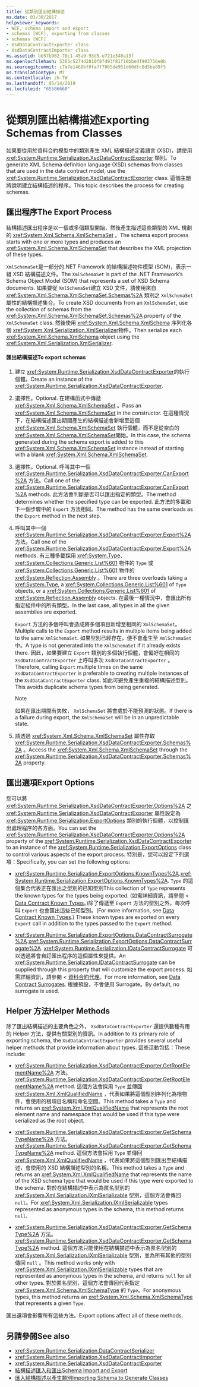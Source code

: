 ```yaml
---
title: 從類別匯出結構描述
ms.date: 03/30/2017
helpviewer_keywords:
- WCF, schema import and export
- schemas [WCF], exporting from classes
- schemas [WCF]
- XsdDataContractExporter class
- XsdDataContractImporter class
ms.assetid: bb57b962-70c1-45a9-93d5-e721e340a13f
ms.openlocfilehash: 5365c5274d2810f8fd93f81f10bbedf903756e0b
ms.sourcegitcommit: c7a7e1468bf0fa7f7065de951d60dfc8d5ba89f5
ms.translationtype: MT
ms.contentlocale: zh-TW
ms.lasthandoff: 05/14/2019
ms.locfileid: "65586660"
---
```

# <a name="exporting-schemas-from-classes"></a><span data-ttu-id="3fc7a-102">從類別匯出結構描述</span><span class="sxs-lookup"><span data-stu-id="3fc7a-102">Exporting Schemas from Classes</span></span>
<span data-ttu-id="3fc7a-103">如果要從用於資料合約模型中的類別產生 XML 結構描述定義語言 (XSD)，請使用 <xref:System.Runtime.Serialization.XsdDataContractExporter> 類別。</span><span class="sxs-lookup"><span data-stu-id="3fc7a-103">To generate XML Schema definition language (XSD) schemas from classes that are used in the data contract model, use the <xref:System.Runtime.Serialization.XsdDataContractExporter> class.</span></span> <span data-ttu-id="3fc7a-104">這個主題將說明建立結構描述的程序。</span><span class="sxs-lookup"><span data-stu-id="3fc7a-104">This topic describes the process for creating schemas.</span></span>  
  
## <a name="the-export-process"></a><span data-ttu-id="3fc7a-105">匯出程序</span><span class="sxs-lookup"><span data-stu-id="3fc7a-105">The Export Process</span></span>  
 <span data-ttu-id="3fc7a-106">結構描述匯出程序是以一個或多個類型開始，然後產生描述這些類型的 XML 規劃的 <xref:System.Xml.Schema.XmlSchemaSet> 。</span><span class="sxs-lookup"><span data-stu-id="3fc7a-106">The schema export process starts with one or more types and produces an <xref:System.Xml.Schema.XmlSchemaSet> that describes the XML projection of these types.</span></span>  
  
 <span data-ttu-id="3fc7a-107">`XmlSchemaSet`是一部分的.NET Framework 的結構描述物件模型 (SOM)，表示一組 XSD 結構描述文件。</span><span class="sxs-lookup"><span data-stu-id="3fc7a-107">The `XmlSchemaSet` is part of the .NET Framework’s Schema Object Model (SOM) that represents a set of XSD Schema documents.</span></span> <span data-ttu-id="3fc7a-108">如果要從 `XmlSchemaSet`建立 XSD 文件，請使用來自 <xref:System.Xml.Schema.XmlSchemaSet.Schemas%2A> 類別之 `XmlSchemaSet` 屬性的結構描述集合。</span><span class="sxs-lookup"><span data-stu-id="3fc7a-108">To create XSD documents from an `XmlSchemaSet`, use the collection of schemas from the <xref:System.Xml.Schema.XmlSchemaSet.Schemas%2A> property of the `XmlSchemaSet` class.</span></span> <span data-ttu-id="3fc7a-109">然後使用 <xref:System.Xml.Schema.XmlSchema> 序列化各個 <xref:System.Xml.Serialization.XmlSerializer>物件。</span><span class="sxs-lookup"><span data-stu-id="3fc7a-109">Then serialize each <xref:System.Xml.Schema.XmlSchema> object using the <xref:System.Xml.Serialization.XmlSerializer>.</span></span>  
  
#### <a name="to-export-schemas"></a><span data-ttu-id="3fc7a-110">匯出結構描述</span><span class="sxs-lookup"><span data-stu-id="3fc7a-110">To export schemas</span></span>  
  
1. <span data-ttu-id="3fc7a-111">建立 <xref:System.Runtime.Serialization.XsdDataContractExporter>的執行個體。</span><span class="sxs-lookup"><span data-stu-id="3fc7a-111">Create an instance of the <xref:System.Runtime.Serialization.XsdDataContractExporter>.</span></span>  
  
2. <span data-ttu-id="3fc7a-112">選擇性。</span><span class="sxs-lookup"><span data-stu-id="3fc7a-112">Optional.</span></span> <span data-ttu-id="3fc7a-113">在建構函式中傳遞 <xref:System.Xml.Schema.XmlSchemaSet> 。</span><span class="sxs-lookup"><span data-stu-id="3fc7a-113">Pass an <xref:System.Xml.Schema.XmlSchemaSet> in the constructor.</span></span> <span data-ttu-id="3fc7a-114">在這種情況下，在結構描述匯出期間產生的結構描述會新增至這個 <xref:System.Xml.Schema.XmlSchemaSet> 執行個體，而不是從空白的 <xref:System.Xml.Schema.XmlSchemaSet>開始。</span><span class="sxs-lookup"><span data-stu-id="3fc7a-114">In this case, the schema generated during the schema export is added to this <xref:System.Xml.Schema.XmlSchemaSet> instance instead of starting with a blank <xref:System.Xml.Schema.XmlSchemaSet>.</span></span>  
  
3. <span data-ttu-id="3fc7a-115">選擇性。</span><span class="sxs-lookup"><span data-stu-id="3fc7a-115">Optional.</span></span> <span data-ttu-id="3fc7a-116">呼叫其中一個 <xref:System.Runtime.Serialization.XsdDataContractExporter.CanExport%2A> 方法。</span><span class="sxs-lookup"><span data-stu-id="3fc7a-116">Call one of the <xref:System.Runtime.Serialization.XsdDataContractExporter.CanExport%2A> methods.</span></span> <span data-ttu-id="3fc7a-117">此方法會判斷是否可以匯出指定的類型。</span><span class="sxs-lookup"><span data-stu-id="3fc7a-117">The method determines whether the specified type can be exported.</span></span> <span data-ttu-id="3fc7a-118">此方法的多載和下一個步驟中的 `Export` 方法相同。</span><span class="sxs-lookup"><span data-stu-id="3fc7a-118">The method has the same overloads as the `Export` method in the next step.</span></span>  
  
4. <span data-ttu-id="3fc7a-119">呼叫其中一個 <xref:System.Runtime.Serialization.XsdDataContractExporter.Export%2A> 方法。</span><span class="sxs-lookup"><span data-stu-id="3fc7a-119">Call one of the <xref:System.Runtime.Serialization.XsdDataContractExporter.Export%2A> methods.</span></span> <span data-ttu-id="3fc7a-120">有三種多載採用 <xref:System.Type>、 <xref:System.Collections.Generic.List%601> 物件的 `Type` 或 <xref:System.Collections.Generic.List%601> 物件的 <xref:System.Reflection.Assembly> 。</span><span class="sxs-lookup"><span data-stu-id="3fc7a-120">There are three overloads taking a <xref:System.Type>, a <xref:System.Collections.Generic.List%601> of `Type` objects, or a <xref:System.Collections.Generic.List%601> of <xref:System.Reflection.Assembly> objects.</span></span> <span data-ttu-id="3fc7a-121">在最後一種情況中，會匯出所有指定組件中的所有類型。</span><span class="sxs-lookup"><span data-stu-id="3fc7a-121">In the last case, all types in all the given assemblies are exported.</span></span>  
  
     <span data-ttu-id="3fc7a-122">`Export` 方法的多個呼叫會造成將多個項目新增至相同的 `XmlSchemaSet`。</span><span class="sxs-lookup"><span data-stu-id="3fc7a-122">Multiple calls to the `Export` method results in multiple items being added to the same `XmlSchemaSet`.</span></span> <span data-ttu-id="3fc7a-123">如果型別已經存在，便不會產生至 `XmlSchemaSet` 中。</span><span class="sxs-lookup"><span data-stu-id="3fc7a-123">A type is not generated into the `XmlSchemaSet` if it already exists there.</span></span> <span data-ttu-id="3fc7a-124">因此，如果要建立 `Export` 類別的多個執行個體，會偏好在相同的 `XsdDataContractExporter` 上呼叫多次 `XsdDataContractExporter` 。</span><span class="sxs-lookup"><span data-stu-id="3fc7a-124">Therefore, calling `Export` multiple times on the same `XsdDataContractExporter` is preferable to creating multiple instances of the `XsdDataContractExporter` class.</span></span> <span data-ttu-id="3fc7a-125">如此可避免產生重複的結構描述型別。</span><span class="sxs-lookup"><span data-stu-id="3fc7a-125">This avoids duplicate schema types from being generated.</span></span>  
  
    > [!NOTE]
    >  <span data-ttu-id="3fc7a-126">如果在匯出期間有失敗， `XmlSchemaSet` 將會處於不能預測的狀態。</span><span class="sxs-lookup"><span data-stu-id="3fc7a-126">If there is a failure during export, the `XmlSchemaSet` will be in an unpredictable state.</span></span>  
  
5. <span data-ttu-id="3fc7a-127">請透過 <xref:System.Xml.Schema.XmlSchemaSet> 屬性存取 <xref:System.Runtime.Serialization.XsdDataContractExporter.Schemas%2A> 。</span><span class="sxs-lookup"><span data-stu-id="3fc7a-127">Access the <xref:System.Xml.Schema.XmlSchemaSet> through the <xref:System.Runtime.Serialization.XsdDataContractExporter.Schemas%2A> property.</span></span>  
  
## <a name="export-options"></a><span data-ttu-id="3fc7a-128">匯出選項</span><span class="sxs-lookup"><span data-stu-id="3fc7a-128">Export Options</span></span>  
 <span data-ttu-id="3fc7a-129">您可以將 <xref:System.Runtime.Serialization.XsdDataContractExporter.Options%2A> 之 <xref:System.Runtime.Serialization.XsdDataContractExporter> 屬性設定為 <xref:System.Runtime.Serialization.ExportOptions> 類別的執行個體，以控制匯出處理程序的各方面。</span><span class="sxs-lookup"><span data-stu-id="3fc7a-129">You can set the <xref:System.Runtime.Serialization.XsdDataContractExporter.Options%2A> property of the <xref:System.Runtime.Serialization.XsdDataContractExporter> to an instance of the <xref:System.Runtime.Serialization.ExportOptions> class to control various aspects of the export process.</span></span> <span data-ttu-id="3fc7a-130">特別是，您可以設定下列選項：</span><span class="sxs-lookup"><span data-stu-id="3fc7a-130">Specifically, you can set the following options:</span></span>  
  
- <span data-ttu-id="3fc7a-131"><xref:System.Runtime.Serialization.ExportOptions.KnownTypes%2A>.</span><span class="sxs-lookup"><span data-stu-id="3fc7a-131"><xref:System.Runtime.Serialization.ExportOptions.KnownTypes%2A>.</span></span> <span data-ttu-id="3fc7a-132">`Type` 的這個集合代表正在匯出之型別的已知型別</span><span class="sxs-lookup"><span data-stu-id="3fc7a-132">This collection of `Type` represents the known types for the types being exported.</span></span> <span data-ttu-id="3fc7a-133">(如需詳細資訊，請參閱 < [Data Contract Known Types](../../../../docs/framework/wcf/feature-details/data-contract-known-types.md)。)除了傳遞至 `Export` 方法的型別之外，每次呼叫 `Export` 也會匯出這些已知型別。</span><span class="sxs-lookup"><span data-stu-id="3fc7a-133">(For more information, see [Data Contract Known Types](../../../../docs/framework/wcf/feature-details/data-contract-known-types.md).) These known types are exported on every `Export` call in addition to the types passed to the `Export` method.</span></span>  
  
- <span data-ttu-id="3fc7a-134"><xref:System.Runtime.Serialization.ExportOptions.DataContractSurrogate%2A>.</span><span class="sxs-lookup"><span data-stu-id="3fc7a-134"><xref:System.Runtime.Serialization.ExportOptions.DataContractSurrogate%2A>.</span></span> <span data-ttu-id="3fc7a-135"><xref:System.Runtime.Serialization.IDataContractSurrogate> 可以透過將會自訂匯出程序的這個屬性來提供。</span><span class="sxs-lookup"><span data-stu-id="3fc7a-135">An <xref:System.Runtime.Serialization.IDataContractSurrogate> can be supplied through this property that will customize the export process.</span></span> <span data-ttu-id="3fc7a-136">如需詳細資訊，請參閱 <<c0> [ 資料合約代理](../../../../docs/framework/wcf/extending/data-contract-surrogates.md)。</span><span class="sxs-lookup"><span data-stu-id="3fc7a-136">For more information, see [Data Contract Surrogates](../../../../docs/framework/wcf/extending/data-contract-surrogates.md).</span></span> <span data-ttu-id="3fc7a-137">根據預設，不會使用 Surrogate。</span><span class="sxs-lookup"><span data-stu-id="3fc7a-137">By default, no surrogate is used.</span></span>  
  
## <a name="helper-methods"></a><span data-ttu-id="3fc7a-138">Helper 方法</span><span class="sxs-lookup"><span data-stu-id="3fc7a-138">Helper Methods</span></span>  
 <span data-ttu-id="3fc7a-139">除了匯出結構描述的主要角色之外， `XsdDataContractExporter` 還提供數種有用的 Helper 方法，提供有關型別的資訊。</span><span class="sxs-lookup"><span data-stu-id="3fc7a-139">In addition to its primary role of exporting schema, the `XsdDataContractExporter` provides several useful helper methods that provide information about types.</span></span> <span data-ttu-id="3fc7a-140">這些活動包括：</span><span class="sxs-lookup"><span data-stu-id="3fc7a-140">These include:</span></span>  
  
- <span data-ttu-id="3fc7a-141"><xref:System.Runtime.Serialization.XsdDataContractExporter.GetRootElementName%2A> 方法。</span><span class="sxs-lookup"><span data-stu-id="3fc7a-141"><xref:System.Runtime.Serialization.XsdDataContractExporter.GetRootElementName%2A> method.</span></span> <span data-ttu-id="3fc7a-142">這個方法會採用 `Type` 並傳回 <xref:System.Xml.XmlQualifiedName> ，代表如果將這個型別序列化為根物件，會使用的根項目名稱和命名空間。</span><span class="sxs-lookup"><span data-stu-id="3fc7a-142">This method takes a `Type` and returns an <xref:System.Xml.XmlQualifiedName> that represents the root element name and namespace that would be used if this type were serialized as the root object.</span></span>  
  
- <span data-ttu-id="3fc7a-143"><xref:System.Runtime.Serialization.XsdDataContractExporter.GetSchemaTypeName%2A> 方法。</span><span class="sxs-lookup"><span data-stu-id="3fc7a-143"><xref:System.Runtime.Serialization.XsdDataContractExporter.GetSchemaTypeName%2A> method.</span></span> <span data-ttu-id="3fc7a-144">這個方法會採用 `Type` 並傳回 <xref:System.Xml.XmlQualifiedName> ，代表如果將這個型別匯出至結構描述，會使用的 XSD 結構描述型別的名稱。</span><span class="sxs-lookup"><span data-stu-id="3fc7a-144">This method takes a `Type` and returns an <xref:System.Xml.XmlQualifiedName> that represents the name of the XSD schema type that would be used if this type were exported to the schema.</span></span> <span data-ttu-id="3fc7a-145">對於在結構描述中表示為匿名型別的 <xref:System.Xml.Serialization.IXmlSerializable> 型別，這個方法會傳回 `null`。</span><span class="sxs-lookup"><span data-stu-id="3fc7a-145">For <xref:System.Xml.Serialization.IXmlSerializable> types represented as anonymous types in the schema, this method returns `null`.</span></span>  
  
- <span data-ttu-id="3fc7a-146"><xref:System.Runtime.Serialization.XsdDataContractExporter.GetSchemaType%2A> 方法。</span><span class="sxs-lookup"><span data-stu-id="3fc7a-146"><xref:System.Runtime.Serialization.XsdDataContractExporter.GetSchemaType%2A> method.</span></span> <span data-ttu-id="3fc7a-147">這個方法只能使用在結構描述中表示為匿名型別的 <xref:System.Xml.Serialization.IXmlSerializable> 型別，並為所有其他的型別傳回 `null` 。</span><span class="sxs-lookup"><span data-stu-id="3fc7a-147">This method works only with <xref:System.Xml.Serialization.IXmlSerializable> types that are represented as anonymous types in the schema, and returns `null` for all other types.</span></span> <span data-ttu-id="3fc7a-148">對於匿名型別，這個方法會傳回代表指定 <xref:System.Xml.Schema.XmlSchemaType> 的 `Type`。</span><span class="sxs-lookup"><span data-stu-id="3fc7a-148">For anonymous types, this method returns an <xref:System.Xml.Schema.XmlSchemaType> that represents a given `Type`.</span></span>  
  
 <span data-ttu-id="3fc7a-149">匯出選項會影響所有這些方法。</span><span class="sxs-lookup"><span data-stu-id="3fc7a-149">Export options affect all of these methods.</span></span>  
  
## <a name="see-also"></a><span data-ttu-id="3fc7a-150">另請參閱</span><span class="sxs-lookup"><span data-stu-id="3fc7a-150">See also</span></span>

- <xref:System.Runtime.Serialization.DataContractSerializer>
- <xref:System.Runtime.Serialization.XsdDataContractImporter>
- <xref:System.Runtime.Serialization.XsdDataContractExporter>
- [<span data-ttu-id="3fc7a-151">結構描述匯入和匯出</span><span class="sxs-lookup"><span data-stu-id="3fc7a-151">Schema Import and Export</span></span>](../../../../docs/framework/wcf/feature-details/schema-import-and-export.md)
- [<span data-ttu-id="3fc7a-152">匯入結構描述以產生類別</span><span class="sxs-lookup"><span data-stu-id="3fc7a-152">Importing Schema to Generate Classes</span></span>](../../../../docs/framework/wcf/feature-details/importing-schema-to-generate-classes.md)
